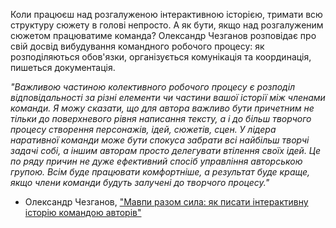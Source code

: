 Коли працюєш над розгалуженою інтерактивною історією, тримати всю структуру сюжету в голові непросто. А як бути, якщо над розгалуженим сюжетом працюватиме команда? Олександр Чезганов розповідає про свій досвід вибудування командного робочого процесу: як розподіляються обов'язки, організується комунікація та координація, пишеться документація.

*"Важливою частиною колективного робочого процесу є розподіл відповідальності за різні елементи чи частини вашої історії між членами команди. Я можу сказати, що для автора важливо бути причетним не тільки до поверхневого рівня написання тексту, а і до більш творчого процесу створення персонажів, ідей, сюжетів, сцен. У лідера наративної команди може бути спокуса забрати всі найбільш творчі задачі собі, а іншим авторам просто делегувати втілення своїх ідей. Це по ряду причин не дуже ефективний спосіб управління авторською групою. Всім буде працювати комфортніше, а результат буде краще, якщо члени команди будуть залучені до творчого процесу."*

* Олександр Чезганов, ["Мавпи разом сила: як писати інтерактивну історію командою авторів"](https://gamedev.dou.ua/blogs/how-to-write-interactive-story-by-team/)